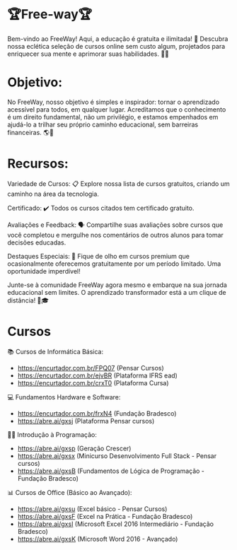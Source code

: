 # 🏆Free-way🏆
Bem-vindo ao FreeWay! Aqui, a educação é gratuita e ilimitada! 🌟 Descubra nossa eclética seleção de cursos online sem custo algum, projetados para enriquecer sua mente e aprimorar suas habilidades. 🧠💪


# Objetivo:
No FreeWay, nosso objetivo é simples e inspirador: tornar o aprendizado acessível para todos, em qualquer lugar. Acreditamos que o conhecimento é um direito fundamental, não um privilégio, e estamos empenhados em ajudá-lo a trilhar seu próprio caminho educacional, sem barreiras financeiras. 🌎📖


# Recursos:

Variedade de Cursos: 📋 Explore nossa lista de cursos gratuitos, criando um caminho na área da tecnologia.

Certificado: ✔️ Todos os cursos citados tem certificado gratuito.

Avaliações e Feedback: 🗣️ Compartilhe suas avaliações sobre cursos que você completou e mergulhe nos comentários de outros alunos para tomar decisões educadas.

Destaques Especiais: 🌟 Fique de olho em cursos premium que ocasionalmente oferecemos gratuitamente por um período limitado. Uma oportunidade imperdível!

Junte-se à comunidade FreeWay agora mesmo e embarque na sua jornada educacional sem limites. O aprendizado transformador está a um clique de distância! 🚀🎓


# Cursos


📚 Cursos de Informática Básica:
- https://encurtador.com.br/FPQ07 (Pensar Cursos)
- https://encurtador.com.br/ejvBR (Plataforma IFRS ead)
- https://encurtador.com.br/crxT0 (Plataforma Cursa)

💻 Fundamentos Hardware e Software:
- https://encurtador.com.br/frxN4 (Fundação Bradesco)
- https://abre.ai/gxsj (Plataforma Pensar cursos)

👨‍💻 Introdução à Programação:
- https://abre.ai/gxsp (Geração Crescer)
- https://abre.ai/gxsx (Minicurso Desenvolvimento Full Stack - Pensar cursos)
- https://abre.ai/gxsB (Fundamentos de Lógica de Programação - Fundação Bradesco)

📊 Cursos de Office (Básico ao Avançado):
- https://abre.ai/gxsu (Excel básico - Pensar Cursos)
- https://abre.ai/gxsF (Excel na Prática - Fundação Bradesco)
- https://abre.ai/gxsI (Microsoft Excel 2016 Intermediário - Fundação Bradesco)
- https://abre.ai/gxsK (Microsoft Word 2016 - Avançado)

